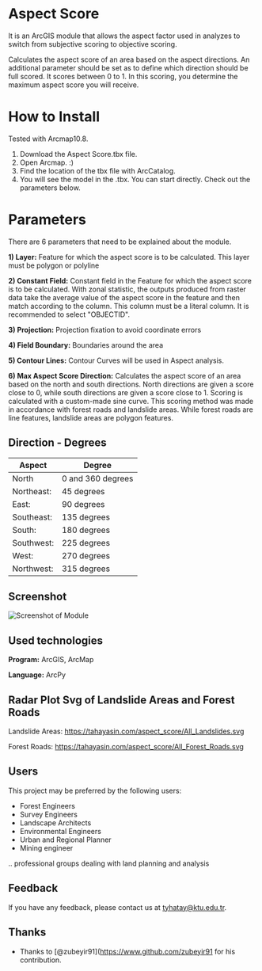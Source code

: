 
# Aspect Score

It is an ArcGIS module that allows the aspect factor used in analyzes to switch from subjective scoring to objective scoring.

Calculates the aspect score of an area based on the aspect directions. An additional parameter should be set as to define which direction should be full scored. It scores between 0 to 1. In this scoring, you determine the maximum aspect score you will receive.

# How to Install
Tested with Arcmap10.8.

1. Download the Aspect Score.tbx file.
2. Open Arcmap. :)
3. Find the location of the tbx file with ArcCatalog.
4. You will see the model in the .tbx. You can start directly. Check out the parameters below.

# Parameters
There are 6 parameters that need to be explained about the module.

**1) Layer:** Feature for which the aspect score is to be calculated. This layer must be polygon or polyline

**2) Constant Field:** Constant field in the Feature for which the aspect score is to be calculated. With zonal statistic, the outputs produced from raster data take the average value of the aspect score in the feature and then match according to the column. This column must be a literal column. It is recommended to select "OBJECTID".

**3) Projection:** Projection fixation to avoid coordinate errors

**4) Field Boundary:** Boundaries around the area

**5) Contour Lines:** Contour Curves will be used in Aspect analysis.

**6) Max Aspect Score Direction:** Calculates the aspect score of an area based on the north and south directions. North directions are given a score close to 0, while south directions are given a score close to 1. Scoring is calculated with a custom-made sine curve. This scoring method was made in accordance with forest roads and landslide areas. While forest roads are line features, landslide areas are polygon features.

## Direction - Degrees

| Aspect             | Degree                                                                |
| ----------------- | ------------------------------------------------------------------ |
| North | 0 and 360 degrees |
|Northeast: |45 degrees|
|East: |90 degrees|
|Southeast: |135 degrees|
|South: |180 degrees|
|Southwest: |225 degrees|
|West: |270 degrees|
|Northwest: |315 degrees|
## Screenshot

![Screenshot of Module](https://tahayasin.com/aspect_score/Screenshot.jpg)

  
## Used technologies

**Program:** ArcGIS, ArcMap

**Language:** ArcPy

  
## Radar Plot Svg of Landslide Areas and Forest Roads
  Landslide Areas: 
  https://tahayasin.com/aspect_score/All_Landslides.svg

  Forest Roads:
  https://tahayasin.com/aspect_score/All_Forest_Roads.svg
## Users

This project may be preferred by the following users:

- Forest Engineers
- Survey Engineers
- Landscape Architects
- Environmental Engineers
- Urban and Regional Planner
- Mining engineer

.. professional groups dealing with land planning and analysis

  
## Feedback

If you have any feedback, please contact us at tyhatay@ktu.edu.tr.

  
## Thanks

- Thanks to [@zubeyir91](https://www.github.com/zubeyir91 for his contribution.

  
